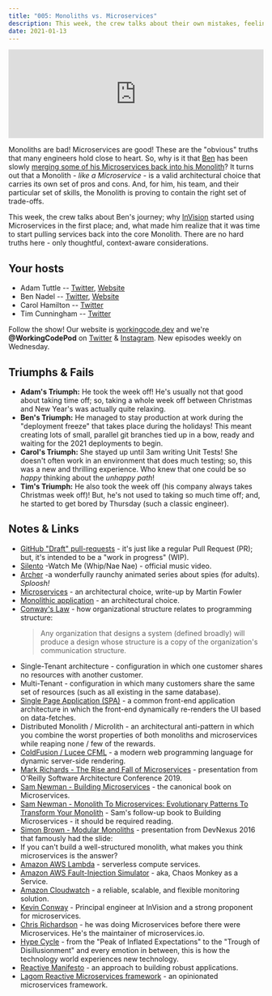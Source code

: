 ```yaml
---
title: "005: Monoliths vs. Microservices"
description: This week, the crew talks about their own mistakes, feelings of fraud, insecurities, and how Impostor Syndrome manifests in their own careers.
date: 2021-01-13
---
```


<iframe allow="autoplay *; encrypted-media *; fullscreen *" frameborder="0" height="175" style="width:100%;max-width:900px;overflow:hidden;background:transparent;" sandbox="allow-forms allow-popups allow-same-origin allow-scripts allow-storage-access-by-user-activation allow-top-navigation-by-user-activation" src="https://embed.podcasts.apple.com/us/podcast/005-monolith-vs-microservices/id1544142288?i=1000505212666"></iframe>

Monoliths are bad! Microservices are good! These are the "obvious" truths that many engineers hold close to heart. So, why is it that [Ben](https://www.bennadel.com/) has been slowly [merging some of his Microservices back into his Monolith](https://www.bennadel.com/blog/3944-why-ive-been-merging-microservices-back-into-the-monolith-at-invision.htm)? It turns out that a Monolith - _like a Microservice_ - is a valid architectural choice that carries its own set of pros and cons. And, for him, his team, and their particular set of skills, the Monolith is proving to contain the right set of trade-offs.

This week, the crew talks about Ben's journey; why [InVision](https://www.invisionapp.com/) started using Microservices in the first place; and, what made him realize that it was time to start pulling services back into the core Monolith. There are no hard truths here - only thoughtful, context-aware considerations.

## Your hosts

- Adam Tuttle -- [Twitter](https://twitter.com/adamtuttle), [Website](https://adamtuttle.codes)
- Ben Nadel -- [Twitter](https://twitter.com/bennadel), [Website](https://www.bennadel.com/)
- Carol Hamilton -- [Twitter](https://twitter.com/k_Roll242)
- Tim Cunningham -- [Twitter](https://twitter.com/timcunningham71)

Follow the show! Our website is [workingcode.dev](https://workingcode.dev) and we're **@WorkingCodePod** on [Twitter](https://twitter.com/workingcodepod) & [Instagram](https://instagram.com/workingcodepod). New episodes weekly on Wednesday.

## Triumphs & Fails

- **Adam's Triumph:** He took the week off! He's usually not that good about taking time off; so, taking a whole week off between Christmas and New Year's was actually quite relaxing.
- **Ben's Triumph:** He managed to stay production at work during the "deployment freeze" that takes place during the holidays! This meant creating lots of small, parallel git branches tied up in a bow, ready and waiting for the 2021 deployments to begin.
- **Carol's Triumph:** She stayed up until 3am writing Unit Tests! She doesn't often work in an environment that does much testing; so, this was a new and thrilling experience. Who knew that one could be so _happy_ thinking about the _unhappy path_!
- **Tim's Triumph:** He also took the week off (his company always takes Christmas week off)! But, he's not used to taking so much time off; and, he started to get bored by Thursday (such a classic engineer).

## Notes & Links

- [GitHub "Draft" pull-requests](https://github.blog/2019-02-14-introducing-draft-pull-requests/) - it's just like a regular Pull Request (PR); but, it's intended to be a "work in progress" (WIP).
- [Silento](https://www.youtube.com/watch?v=vjW8wmF5VWc) -Watch Me (Whip/Nae Nae) - official music video.
- [Archer](https://www.fxnetworks.com/shows/archer) -a wonderfully raunchy animated series about spies (for adults). _Sploosh!_
- [Microservices](https://martinfowler.com/articles/microservices.html) - an architectural choice, write-up by Martin Fowler
- [Monolithic application](https://en.wikipedia.org/wiki/Monolithic_application) - an architectural choice.
- [Conway's Law](https://en.wikipedia.org/wiki/Conway%27s_law) - how organizational structure relates to programming structure:
  > Any organization that designs a system (defined broadly) will produce a design whose structure is a copy of the organization's communication structure.
- Single-Tenant architecture - configuration in which one customer shares no resources with another customer.
- Multi-Tenant - configuration in which many customers share the same set of resources (such as all existing in the same database).
- [Single Page Application (SPA)](https://en.wikipedia.org/wiki/Single-page_application) - a common front-end application architecture in which the front-end dynamically re-renders the UI based on data-fetches.
- Distributed Monolith / Microlith - an architectural anti-pattern in which you combine the worst properties of both monoliths and microservices while reaping none / few of the rewards.
- [ColdFusion / Lucee CFML](https://www.lucee.org/) - a modern web programming language for dynamic server-side rendering.
- [Mark Richards - The Rise and Fall of Microservices](https://learning.oreilly.com/videos/oreilly-software-architecture/9781492050728/9781492050728-video328505) - presentation from O'Reilly Software Architecture Conference 2019.
- [Sam Newman - Building Microservices](https://samnewman.io/books/building_microservices/) - the canonical book on Microservices.
- [Sam Newman - Monolith To Microservices: Evolutionary Patterns To Transform Your Monolith](https://samnewman.io/books/monolith-to-microservices/) - Sam's follow-up book to Building Microservices - it should be required reading.
- [Simon Brown - Modular Monoliths](http://www.codingthearchitecture.com/presentations/devnexus2016-modular-monoliths) - presentation from DevNexus 2016 that famously had the slide:
- If you can't build a well-structured monolith, what makes you think microservices is the answer?
- [Amazon AWS Lambda](https://aws.amazon.com/lambda/) - serverless compute services.
- [Amazon AWS Fault-Injection Simulator](https://aws.amazon.com/fis/) - aka, Chaos Monkey as a Service.
- [Amazon Cloudwatch](https://docs.aws.amazon.com/cloudwatch) - a reliable, scalable, and flexible monitoring solution.
- [Kevin Conway](https://github.com/kevinconway) - Principal engineer at InVision and a strong proponent for microservices.
- [Chris Richardson](https://microservices.io/) - he was doing Microservices before there were Microservices. He's the maintainer of microservices.io.
- [Hype Cycle](https://www.gartner.com/en/research/methodologies/gartner-hype-cycle) - from the "Peak of Inflated Expectations" to the "Trough of Disillusionment" and every emotion in between, this is how the technology world experiences new technology.
- [Reactive Manifesto](https://www.reactivemanifesto.org/) - an approach to building robust applications.
- [Lagom Reactive Microservices framework](https://www.lagomframework.com/) - an opinionated microservices framework.
